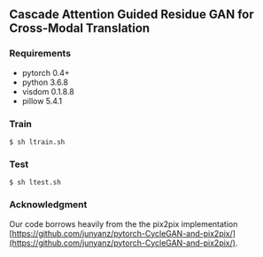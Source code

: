## Cascade Attention Guided Residue GAN for Cross-Modal Translation
### Requirements
- pytorch 0.4+
- python 3.6.8
- visdom 0.1.8.8
- pillow 5.4.1

### Train
`$ sh ltrain.sh`
### Test
`$ sh ltest.sh`
### Acknowledgment
Our code borrows heavily from the the pix2pix implementation [https://github.com/junyanz/pytorch-CycleGAN-and-pix2pix/](https://github.com/junyanz/pytorch-CycleGAN-and-pix2pix/).
